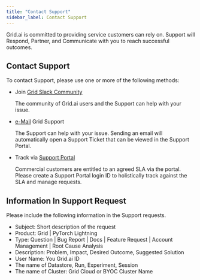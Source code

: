 ```yaml
---
title: "Contact Support"
sidebar_label: Contact Support
---
```


Grid.ai is committed to providing service customers can rely on.
Support will Respond, Partner, and Communicate with you to reach successful outcomes.

## Contact Support

To contact Support, please use one or more of the following methods:

- Join [Grid Slack Community](https://gridai-community.slack.com)
  
  The community of Grid.ai users and the Support can help with your issue. 

- [e-Mail](mailto:support@grid.ai) Grid Support

  The Support can help with your issue. Sending an email will automatically open a Support Ticket that can be viewed in the Support Portal.

- Track via [Support Portal](https://support.grid.ai)

  Commercial customers are entitled to an agreed SLA via the portal. Please create a Support Portal login ID to holistically track against the SLA and manage requests.

## Information In Support Request

Please include the following information in the Support requests.

- Subject: Short description of the request
- Product: Grid | PyTorch Lightning
- Type: Question | Bug Report | Docs | Feature Request | Account Management | Root Cause Analysis
- Description: Problem, Impact, Desired Outcome, Suggested Solution
- User Name: You Grid.ai ID
- The name of Datastore, Run, Experiment, Session 
- The name of Cluster: Grid Cloud or BYOC Cluster Name 

